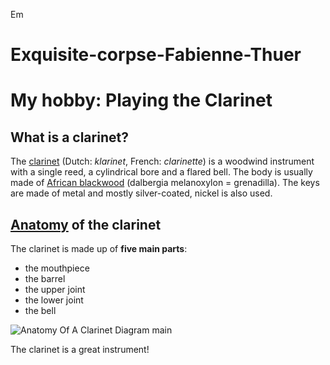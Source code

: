 Em
# Exquisite-corpse-Fabienne-Thuer

# My hobby: Playing the Clarinet
## What is a clarinet?
The [clarinet](https://www.britannica.com/art/clarinet) (Dutch: *klarinet*, French: *clarinette*) is a woodwind instrument with a single reed, a cylindrical bore and a flared bell. The body is usually made of [African blackwood](https://www.corbinclarinetproducts.com/blog/african-blackwood-in-clarinet-production#/) (dalbergia melanoxylon = grenadilla). The keys are made of metal and mostly silver-coated, nickel is also used.
## [Anatomy](https://hellomusictheory.com/learn/parts-of-the-clarinet/) of the clarinet
The clarinet is made up of **five main parts**:
- the mouthpiece
- the barrel
- the upper joint
- the lower joint
- the bell

![Anatomy Of A Clarinet Diagram](https://hellomusictheory.com/wp-content/uploads/2021/01/anatomy-of-a-clarinet.png.webp "Anatomy of a clarinet diagram")
main


The clarinet is a great instrument!

